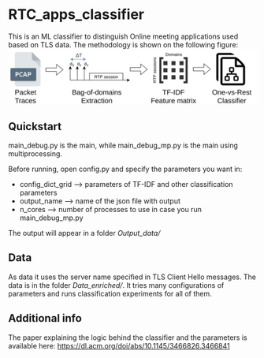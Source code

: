 # RTC_apps_classifier
This is an ML classifier to distinguish Online meeting applications used based on TLS data. The methodology is shown on the following figure: ![Schema of the system](diagram.png)

## Quickstart
main_debug.py is the main, while main_debug_mp.py is the main using multiprocessing.

Before running, open config.py and specify the parameters you want in:
* config_dict_grid --> parameters of TF-IDF and other classification parameters
* output_name --> name of the json file with output
* n_cores --> number of processes to use in case you run main_debug_mp.py

The output will appear in a folder *Output_data/*

## Data
As data it uses the server name specified in TLS Client Hello messages. The data is in the folder *Data_enriched/*. It tries many configurations of parameters and runs classification experiments for all of them.

## Additional info
The paper explaining the logic behind the classifier and the parameters is available here: https://dl.acm.org/doi/abs/10.1145/3466826.3466841
